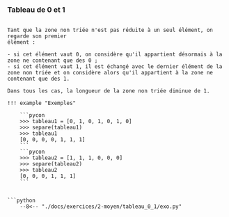 

### Tableau de 0 et 1 


```

Tant que la zone non triée n'est pas réduite à un seul élément, on regarde son premier
élément :

- si cet élément vaut 0, on considère qu'il appartient désormais à la zone ne contenant que des 0 ;
- si cet élément vaut 1, il est échangé avec le dernier élément de la zone non triée et on considère alors qu'il appartient à la zone ne contenant que des 1.

Dans tous les cas, la longueur de la zone non triée diminue de 1.

!!! example "Exemples"

    ```pycon
    >>> tableau1 = [0, 1, 0, 1, 0, 1, 0]
    >>> separe(tableau1)
    >>> tableau1
    [0, 0, 0, 0, 1, 1, 1]
    ```
    ```pycon    
    >>> tableau2 = [1, 1, 1, 0, 0, 0]
    >>> separe(tableau2)
    >>> tableau2
    [0, 0, 0, 1, 1, 1]
    ```


```python
    --8<-- "./docs/exercices/2-moyen/tableau_0_1/exo.py"
```


